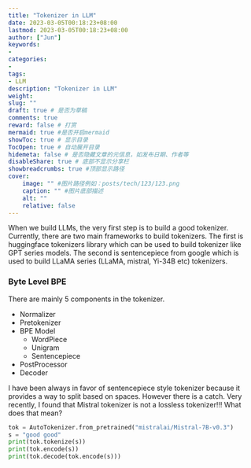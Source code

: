 ```yaml
---
title: "Tokenizer in LLM"
date: 2023-03-05T00:18:23+08:00
lastmod: 2023-03-05T00:18:23+08:00
author: ["Jun"]
keywords: 
- 
categories: 
- 
tags: 
- LLM
description: "Tokenizer in LLM"
weight:
slug: ""
draft: true # 是否为草稿
comments: true
reward: false # 打赏
mermaid: true #是否开启mermaid
showToc: true # 显示目录
TocOpen: true # 自动展开目录
hidemeta: false # 是否隐藏文章的元信息，如发布日期、作者等
disableShare: true # 底部不显示分享栏
showbreadcrumbs: true #顶部显示路径
cover:
    image: "" #图片路径例如：posts/tech/123/123.png
    caption: "" #图片底部描述
    alt: ""
    relative: false
---
```


When we build LLMs, the very first step is to build a good tokenizer. Currently, there are two main frameworks to build tokenizers. The first is huggingface tokenizers library which can be used to build tokenizer like GPT series models. The second is sentencepiece from google which is used to build LLaMA series (LLaMA, mistral, Yi-34B etc) tokenizers.

### Byte Level BPE
There are mainly 5 components in the tokenizer.
- Normalizer
- Pretokenizer
- BPE Model
    + WordPiece
    + Unigram
    + Sentencepiece
- PostProcessor
- Decoder

I have been always in favor of sentencepiece style tokenizer because it provides a way to split based on spaces. However there is a catch.
Very recently, I found that Mistral tokenizer is not a lossless tokenizer!!! What does that mean? 
```python
tok = AutoTokenizer.from_pretrained("mistralai/Mistral-7B-v0.3")
s = "good good"
print(tok.tokenize(s))
print(tok.encode(s))
print(tok.decode(tok.encode(s)))
```